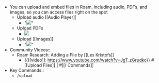 - You can upload and embed files in Roam, including audio, PDFs, and images, so you can access files right on the spot  
    - Upload audio [[Audio Player]]
        - "![](https://firebasestorage.googleapis.com/v0/b/firescript-577a2.appspot.com/o/imgs%2Fapp%2Fhelp-documentation%2FOIMsl6U0Jb.gif?alt=media&token=db707c6f-7936-4813-9a3f-2475a3d027c0)"
    - Upload PDFs 
        - ![](https://firebasestorage.googleapis.com/v0/b/firescript-577a2.appspot.com/o/imgs%2Fapp%2Fhelp-documentation%2FSV5zdzJ_v6.gif?alt=media&token=1cd664ff-cd24-4b0e-80fb-8b139841b07c)
    - Upload [[Images]]
        - "![](https://firebasestorage.googleapis.com/v0/b/firescript-577a2.appspot.com/o/imgs%2Fapp%2Fhelp-documentation%2Fp8y1UIR1C0.gif?alt=media&token=b7b763f2-b5f6-4e37-a015-0053dc0bf63c)"
- Community Videos::
    - Roam Research: Adding a File by [[Les Kristofs]]
        - {{[[video]]: https://www.youtube.com/watch?v=JgT_zGrudko}}
#[[Upload Files]] | #[[/ Commands]]
- Key Commands::
    - `/upload`
